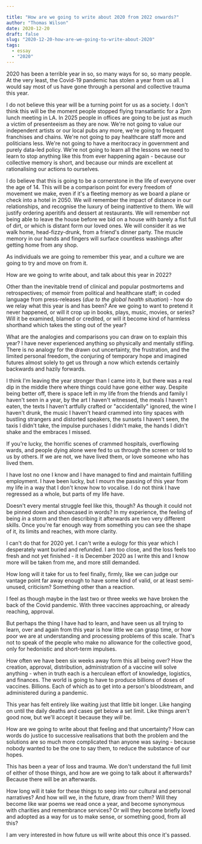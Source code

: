 ```yaml
---

title: "How are we going to write about 2020 from 2022 onwards?"
author: "Thomas Wilson"
date: 2020-12-20
draft: false
slug: "2020-12-20-how-are-we-going-to-write-about-2020"
tags:
  - essay
  - "2020"
---
```


2020 has been a terrible year in so, so many ways for so, so many people. At the very least, the Covid-19 pandemic has stolen a year from us all. I would say most of us have gone through a personal and collective trauma this year.

I do not believe this year will be a turning point for us as a society. I don't think this will be the moment people stopped flying transatlantic for a 2pm lunch meeting in LA. In 2025 people in offices are going to be just as much a victim of presenteeism as they are now. We're not going to value our independent artists or our local pubs any more, we're going to frequent franchises and chains. We're not going to pay healthcare staff more and politicians less. We're not going to have a meritocracy in government and purely data-led policy. We're not going to learn all the lessons we need to learn to stop anything like this from ever happening again - because our collective memory is short, and because our minds are excellent at rationalising our actions to ourselves.

I do believe that this is going to be a cornerstone in the life of everyone over the age of 14. This will be a comparison point for every freedom of movement we make, even if it's a fleeting memory as we board a plane or check into a hotel in 2050. We will remember the impact of distance in our relationships, and recognise the luxury of being inattentive to them. We will justify ordering aperitifs and dessert at restaurants. We will remember not being able to leave the house before we bid on a house with barely a fist full of dirt, or which is distant form our loved ones. We will consider it as we walk home, head-fizzy-drunk, from a friend's dinner party. The muscle memory in our hands and fingers will surface countless washings after getting home from any shop.

As individuals we are going to remember this year, and a culture we are going to try and move on from it.

How are we going to write about, and talk about this year in 2022?

Other than the inevitable trend of clinical and popular postmortems and retrospectives; of memoir from political and healthcare staff; in coded language from press-releases (_due to the global health situation_) - how do we relay what this year is and has been? Are we going to want to pretend it never happened, or will it crop up in books, plays, music, movies, or series? Will it be examined, blamed or credited, or will it become kind of harmless shorthand which takes the sting out of the year?

What are the analogies and comparisons you can draw on to explain this year? I have never experienced anything so physically and mentally stifling. There is no analogy for the drawn out uncertainty, the frustration, and the limited personal freedom, the conjuring of temporary hope and imagined futures almost solely to get us through a now which extends certainly backwards and hazily forwards.

I think I'm leaving the year stronger than I came into it, but there was a real dip in the middle there where things could have gone either way. Despite being better off, there is space left in my life from the friends and family I haven't seen in a year, by the art I haven't witnessed, the meals I haven't eaten, the texts I haven't artfully crafted or "accidentally" ignored, the wine I haven't drunk, the music I haven't heard crammed into tiny spaces with bustling strangers and distorted speakers, the sunsets I haven't seen, the taxis I didn't take, the impulse purchases I didn't make, the hands I didn't shake and the embraces I missed.

If you're lucky, the horrific scenes of crammed hospitals, overflowing wards, and people dying alone were fed to us through the screen or told to us by others. If we are not, we have lived them, or love someone who has lived them.

I have lost no one I know and I have managed to find and maintain fulfilling employment. I have been lucky, but I mourn the passing of this year from my life in a way that I don't know how to vocalise. I do not think I have regressed as a whole, but parts of my life have.

Doesn't every mental struggle feel like this, though? As though it could not be pinned down and showcased in words? In my experience, the feeling of being _in_ a storm and then describing it afterwards are two very different skills. Once you're far enough way from something you can see the shape of it, its limits and reaches, with more clarity.

I can't do that for 2020 yet. I can't write a eulogy for this year which I desperately want buried and refunded. I am too close, and the loss feels too fresh and not yet finished - it is December 2020 as I write this and I know more will be taken from me, and more still demanded.

How long will it take for us to feel finally, firmly, like we can judge our vantage point far away enough to have some kind of valid, or at least semi-unused, criticism? Something other than a reaction.

I feel as though maybe in the last two or three weeks we have broken the back of the Covid pandemic. With three vaccines approaching, or already reaching, approval.

But perhaps the thing I have had to learn, and have seen us all trying to learn, over and again from this year is how little we can grasp time, or how poor we are at understanding and processing problems of this scale. That's not to speak of the people who make no allowance for the collective good, only for hedonistic and short-term impulses.

How often we have been six weeks away form this all being over? How the creation, approval, distribution, administration of a vaccine will solve anything - when in truth each is a herculean effort of knowledge, logistics, and finances. The world is going to have to produce billions of doses of vaccines. Billions. Each of which as to get into a person's bloodstream, and administered during a pandemic.

This year has felt entirely like waiting just that little bit longer. Like hanging on until the daily deaths and cases get below a set limit. Like things aren't good now, but we'll accept it because they _will_ be.

How are we going to write about that feeling and that uncertainty? How can words do justice to successive realisations that both the problem and the solutions are so much more complicated than anyone was saying - because nobody wanted to be the one to say them, to reduce the substance of our hopes.

This has been a year of loss and trauma. We don't understand the full limit of either of those things, and how are we going to talk about it afterwards? Because there will be an afterwards.

How long will it take for these things to seep into our cultural and personal narratives? And how will we, in the future, draw from them? Will they become like war poems we read once a year, and become synonymous with charities and remembrance services? Or will they become briefly loved and adopted as a way for us to make sense, or something good, from all this?

I am very interested in how future us will write about this once it's passed.
